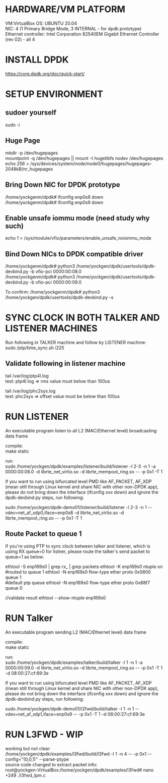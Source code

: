 HARDWARE/VM PLATFORM
=====================
VM:VirtualBox OS: UBUNTU 20.04  
NIC: 4 (1 Primary Bridge Mode, 3 INTERNAL - for dpdk prototype)  
Ethernet controller: Intel Corporation 82540EM Gigabit Ethernet Controller (rev 02)  - all 4 

INSTALL DPDK
====================
https://core.dpdk.org/doc/quick-start/

SETUP ENVIRONMENT
====================
sudoer yourself 
--------------- 
sudo -i

Huge Page
----------
mkdir -p /dev/hugepages  
mountpoint -q /dev/hugepages || mount -t hugetlbfs nodev /dev/hugepages  
echo 256 > /sys/devices/system/node/node0/hugepages/hugepages-2048kB/nr_hugepages  


Bring Down NIC for DPDK prototype
---------------------------------
/home/yockgenm/dpdk# ifconfig enp0s8 down  
/home/yockgenm/dpdk# ifconfig enp0s9 down  

Enable unsafe iommu mode (need study why such)
---------------------------------------------
echo 1 > /sys/module/vfio/parameters/enable_unsafe_noiommu_mode  

Bind Down NICs to DPDK compatible driver
-------------------------------------------
/home/yockgenm/dpdk# python3 /home/yockgen/dpdk/usertools/dpdk-devbind.py -b vfio-pci 0000:00:08.0  
/home/yockgenm/dpdk# python3 /home/yockgen/dpdk/usertools/dpdk-devbind.py -b vfio-pci 0000:00:09.0  

To confirm:
/home/yockgenm/dpdk# python3 /home/yockgen/dpdk/usertools/dpdk-devbind.py -s  

SYNC CLOCK IN BOTH TALKER AND LISTENER MACHINES  
=============================================== 
Run following in TALKER machine and follow by LISTENER machine:  
sudo /ptp/time_sync.sh i225 

Validate following in listener machine 
--------------------------------------- 
tail /var/log/ptp4l.log  
test: 
ptp4l.log => rms value must below than 100us 

tail /var/log/phc2sys.log   
test: 
phc2sys => offset value must be below than 100us 


RUN LISTENER 
==========
An executable program listen to all L2 (MAC/Ethernet level) broadcasting data frame

compile:  
make static  

run:  
sudo /home/yockgen/dpdk/examples/listener/build/listener -l 2-3 -n 1 -a 0000:00:08.0 -d librte_net_virtio.so -d librte_mempool_ring.so -- -p 0x1 -T 1

If you want to run using bifurcated level PMD like AF_PACKET, AF_XDP (mean still through Linux kernel and share NIC with other non-DPDK app), please do not bring down the interface (ifconfig xxx down) and ignore the dpdk-devbind.py steps, run following:  

sudo /home/yockgen/dpdk-demo01/listener/build/listener -l 2-3 -n 1 --vdev=net_af_xdp0,iface=enp0s8  -d librte_net_virtio.so -d librte_mempool_ring.so -- -p 0x1 -T 1  

Route Packet to queue 1 
-----------------------
If you're using PTP to sync clock between talker and listener, which is usiing RX queue=0 for listner, please route the talker's send packet to queue=1 as below:  

ethtool -S enp169s0 | grep rx_ | grep packets 
ethtool -K enp169s0 ntuple on 
#routed to queue 1 
ethtool -N enp169s0 flow-type ether proto 0x0800 queue 1  
#default ptp queue 
ethtool -N enp169s0 flow-type ether proto 0x88f7 queue 0  

//validate result 
ethtool --show-ntuple enp169s0  


RUN Talker 
==========
An executable program sending L2 (MAC/Ethernet level) data frame

compile:  
make static  

run:  
sudo /home/yockgen/dpdk/examples/talker/build/talker -l 1 -n 1 -a 0000:00:09.0 -d librte_net_virtio.so -d librte_mempool_ring.so -- -p 0x1 -T 1 -d 08:00:27:cf:69:3e  

If you want to run using bifurcated level PMD like AF_PACKET, AF_XDP (mean still through Linux kernel and share NIC with other non-DPDK app), please do not bring down the interface (ifconfig xxx down) and ignore the dpdk-devbind.py steps, run following:  

sudo /home/yockgen/dpdk-demo01/l2fwd/build/talker -l 1 -n 1 --vdev=net_af_xdp1,iface=enp0s9 -- -p 0x1 -T 1 -d 08:00:27:cf:69:3e  



RUN L3FWD  - WIP
==========================
working but not clear:  
/home/yockgen/dpdk/examples/l3fwd/build/l3fwd -l 1 -n 4  --  -p 0x1 --config="(0,0,1)" --parse-ptype  
source code changed to extract packet info:  
root@yockgen-VirtualBox:/home/yockgen/dpdk/examples/l3fwd# nano +249 ./l3fwd_lpm.c

